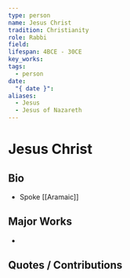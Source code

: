 ```yaml
---
type: person
name: Jesus Christ
tradition: Christianity
role: Rabbi
field: 
lifespan: 4BCE - 30CE
key_works: 
tags:
  - person
date:
  "{ date }": 
aliases:
  - Jesus
  - Jesus of Nazareth
---
```


# Jesus Christ

## Bio
- Spoke [[Aramaic]]

## Major Works

- 

## Quotes / Contributions

> 